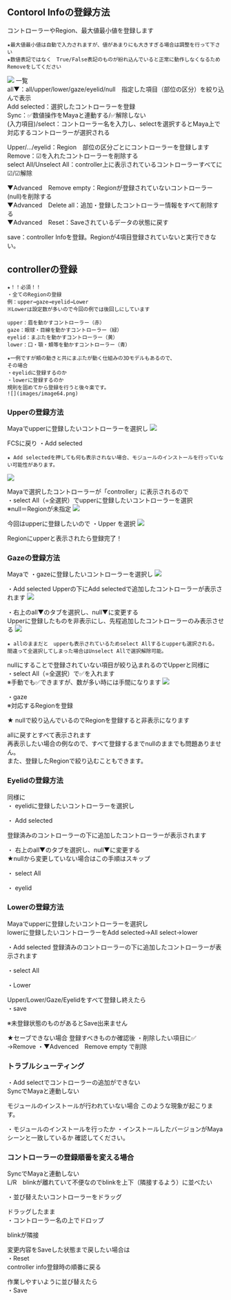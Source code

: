 ## Contorol Infoの登録方法

コントローラーやRegion、最大値最小値を登録します

```{note}
★最大値最小値は自動で入力されますが、値があまりにも大きすぎる場合は調整を行って下さい
★数値表記ではなく　True/False表記のものが紛れ込んでいると正常に動作しなくなるためRemoveをしてください
```

![](images/image37.png)
一覧  
all▼：all/upper/lower/gaze/eyelid/null　指定した項目（部位の区分）を絞り込んで表示  
Add selected：選択したコントローラーを登録  
Sync：✅数値操作をMayaと連動する/✅解除しない  
(入力項目)/select：コントローラー名を入力し、selectを選択するとMaya上で対応するコントローラーが選択される  

Upper/…/eyelid：Region　部位の区分ごとにコントローラーを登録します  
Remove：☑を入れたコントローラーを削除する  
select All/Unselect All：controller上に表示されているコントローラーすべてに☑/☑解除 

▼Advanced　Remove empty：Regionが登録されていないコントローラー(null)を削除する  
▼Advanced　Delete all：追加・登録したコントローラー情報をすべて削除する  
▼Advanced　Reset：Saveされているデータの状態に戻す
  
  save：controller Infoを登録。Regionが4項目登録されていないと実行できない。

## controllerの登録

```{warning}
★！！必須！！ 
・全てのRegionの登録
例：upper→gaze→eyelid→Lower 
※Lowerは設定数が多いので今回の例では後回しにしています

upper：眉を動かすコントローラー（赤）
gaze：眼球・目線を動かすコントローラー（緑）
eyelid：まぶたを動かすコントローラー（黄）
lower：口・顎・頬等を動かすコントローラー（青）

★一例ですが頬の動きと共にまぶたが動く仕組みの3Dモデルもあるので、
その場合
・eyelidに登録するのか 
・lowerに登録するのか 
規則を固めてから登録を行うと後々楽です。  
![](images/image64.png)
```

### Upperの登録方法 

Mayaでupperに登録したいコントローラーを選択し
![](images/image36.png)

FCSに戻り
・Add selected

```{warning}
★ Add selectedを押しても何も表示されない場合、モジュールのインストールを行っていない可能性があります。
```

![](images/image38.png)


Mayaで選択したコントローラーが「controller」に表示されるので  
・select All（=全選択）でupperに登録したいコントローラーを選択  
※null＝Regionが未指定
![](images/image46.png)

今回はupperに登録したいので
・Upper
を選択
![](images/image44.png)

Regionにupperと表示されたら登録完了！


### Gazeの登録方法

Mayaで
・gazeに登録したいコントローラーを選択し
![](images/image47.png)

・Add selected
Upperの下にAdd selectedで追加したコントローラーが表示されます
![](images/image42.png)

・右上のall▼のタブを選択し、null▼に変更する  
Upperに登録したものを非表示にし、先程追加したコントローラーのみ表示させる
![](images/image43.png)

```{note}
★ allのままだと　upperも表示されているためselect Allするとupperも選択される。
間違って全選択してしまった場合はUnselect Allで選択解除可能。
```

nullにすることで登録されていない項目が絞り込まれるのでUpperと同様に  
・select All（=全選択）で✅を入れます   
※手動でも✅できますが、数が多い時には手間になります
![](images/image51.png)

・gaze  
※対応するRegionを登録 

★ nullで絞り込んでいるのでRegionを登録すると非表示になります


allに戻すとすべて表示されます  
再表示したい場合の例なので、すべて登録するまでnullのままでも問題ありません。  
また、登録したRegionで絞り込むこともできます。


### Eyelidの登録方法

同様に  
・ eyelidに登録したいコントローラーを選択し

・ Add selected

登録済みのコントローラーの下に追加したコントローラーが表示されます

・ 右上のall▼のタブを選択し、null▼に変更する  
★nullから変更していない場合はこの手順はスキップ

・ select All

・ eyelid


### Lowerの登録方法

Mayaでupperに登録したいコントローラーを選択し  
lowerに登録したいコントローラーをAdd selected→All select→lower

・Add selected
登録済みのコントローラーの下に追加したコントローラーが表示されます

・select All

・Lower

Upper/Lower/Gaze/Eyelidをすべて登録し終えたら  
・save

※未登録状態のものがあるとSave出来ません

★セーブできない場合
登録すべきものか確認後
・削除したい項目に✅  
→Remove
・▼Advenced　Remove empty
で削除

### トラブルシューティング

・Add selectでコントローラーの追加ができない  
SyncでMayaと連動しない

モジュールのインストールが行われていない場合
このような現象が起こります。

・モジュールのインストールを行ったか
・インストールしたバージョンがMayaシーンと一致しているか
確認してください。

### コントローラーの登録順番を変える場合
SyncでMayaと連動しない  
L/R　blinkが離れていて不便なのでblinkを上下（隣接するよう）に並べたい

・並び替えたいコントローラーをドラッグ

ドラッグしたまま  
・コントローラー名の上でドロップ

blinkが隣接

変更内容をSaveした状態まで戻したい場合は  
・Reset  
controller info登録時の順番に戻る

作業しやすいように並び替えたら  
・Save

